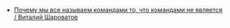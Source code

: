 - [Почему мы все называем командами то, что командами не является / Виталий Шароватов](https://www.youtube.com/watch?v=vfAdfiSd-a0&list=WL&index=95)
